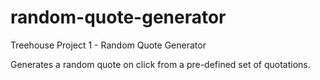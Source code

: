 # random-quote-generator
Treehouse Project 1 - Random Quote Generator

Generates a random quote on click from a pre-defined set of quotations.
